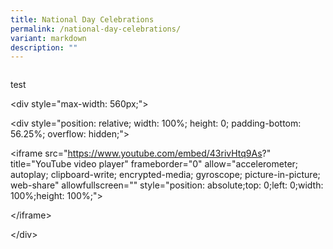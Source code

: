 ```yaml
---
title: National Day Celebrations
permalink: /national-day-celebrations/
variant: markdown
description: ""
---
```

<pre><code></code></pre>
<p>test</p>
<p>&lt;div style="max-width: 560px;"&gt;</p>
<p>&lt;div style="position: relative; width: 100%; height: 0; padding-bottom:
56.25%; overflow: hidden;"&gt;</p>
<p>&lt;iframe src="<a href="https://www.youtube.com/embed/43rivHtq9As" rel="noopener noreferrer nofollow" target="_blank">https://www.youtube.com/embed/43rivHtq9As</a>?"
title="YouTube video player" frameborder="0" allow="accelerometer; autoplay;
clipboard-write; encrypted-media; gyroscope; picture-in-picture; web-share"
allowfullscreen="" style="position: absolute;top: 0;left: 0;width: 100%;height:
100%;"&gt;</p>
<p>&lt;/iframe&gt;</p>
<p>&lt;/div&gt;</p>